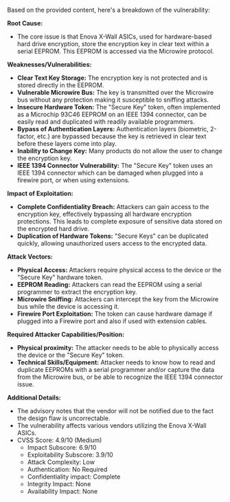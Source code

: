 Based on the provided content, here's a breakdown of the vulnerability:

**Root Cause:**

*   The core issue is that Enova X-Wall ASICs, used for hardware-based hard drive encryption, store the encryption key in clear text within a serial EEPROM. This EEPROM is accessed via the Microwire protocol.

**Weaknesses/Vulnerabilities:**

*   **Clear Text Key Storage:** The encryption key is not protected and is stored directly in the EEPROM.
*   **Vulnerable Microwire Bus:** The key is transmitted over the Microwire bus without any protection making it susceptible to sniffing attacks.
*   **Insecure Hardware Token:** The "Secure Key" token, often implemented as a Microchip 93C46 EEPROM on an IEEE 1394 connector, can be easily read and duplicated with readily available programmers.
*   **Bypass of Authentication Layers:** Authentication layers (biometric, 2-factor, etc.) are bypassed because the key is retrieved in clear text before these layers come into play.
*   **Inability to Change Key:** Many products do not allow the user to change the encryption key.
*   **IEEE 1394 Connector Vulnerability:** The "Secure Key" token uses an IEEE 1394 connector which can be damaged when plugged into a firewire port, or when using extensions.

**Impact of Exploitation:**

*   **Complete Confidentiality Breach:** Attackers can gain access to the encryption key, effectively bypassing all hardware encryption protections. This leads to complete exposure of sensitive data stored on the encrypted hard drive.
*   **Duplication of Hardware Tokens:** "Secure Keys" can be duplicated quickly, allowing unauthorized users access to the encrypted data.

**Attack Vectors:**

*   **Physical Access:** Attackers require physical access to the device or the "Secure Key" hardware token.
*   **EEPROM Reading:** Attackers can read the EEPROM using a serial programmer to extract the encryption key.
*   **Microwire Sniffing:** Attackers can intercept the key from the Microwire bus while the device is accessing it.
*   **Firewire Port Exploitation:**  The token can cause hardware damage if plugged into a Firewire port and also if used with extension cables.

**Required Attacker Capabilities/Position:**

*   **Physical proximity:** The attacker needs to be able to physically access the device or the "Secure Key" token.
*   **Technical Skills/Equipment:** Attacker needs to know how to read and duplicate EEPROMs with a serial programmer and/or capture the data from the Microwire bus, or be able to recognize the IEEE 1394 connector issue.

**Additional Details:**
*   The advisory notes that the vendor will not be notified due to the fact the design flaw is uncorrectable.
*   The vulnerability affects various vendors utilizing the Enova X-Wall ASICs.
*   CVSS Score: 4.9/10 (Medium)
    *   Impact Subscore: 6.9/10
    *   Exploitability Subscore: 3.9/10
    *   Attack Complexity: Low
    *   Authentication: No Required
    *   Confidentiality impact: Complete
    *   Integrity Impact: None
    *   Availability Impact: None